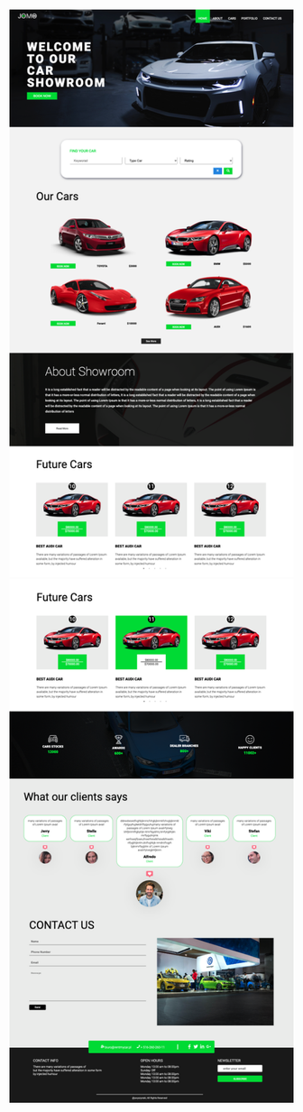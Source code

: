 <div style="text-align: center">
    <img src="public/img/page1.png"/>
    <img src="public/img/page2.png"/>
</div>
